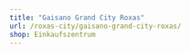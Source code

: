 ```yaml
---
title: "Gaisano Grand City Roxas"
url: /roxas-city/gaisano-grand-city-roxas/
shop: Einkaufszentrum
---
```


